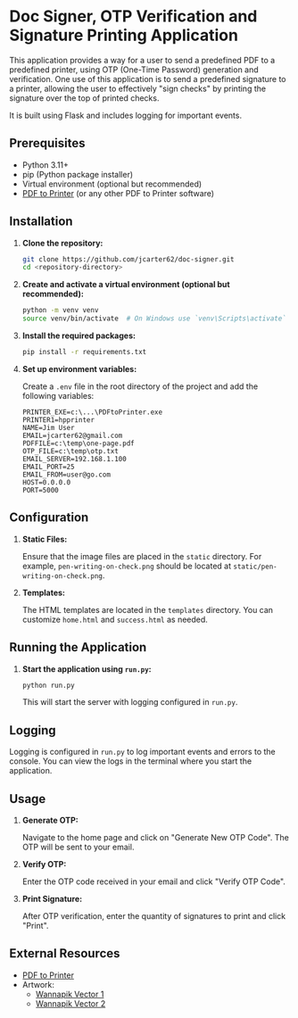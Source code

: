 # Doc Signer, OTP Verification and Signature Printing Application

This application provides a way for a user to send a predefined PDF to a predefined printer, 
using OTP (One-Time Password) generation and verification.  One use of this application
is to send a predefined signature to a printer, allowing the user to effectively "sign checks" by
printing the signature over the top of printed checks.  

It is built using Flask and includes logging for important events.

## Prerequisites

- Python 3.11+
- pip (Python package installer)
- Virtual environment (optional but recommended)
- [PDF to Printer](https://mendelson.org/pdftoprinter.html) (or any other PDF to Printer software)

## Installation

1. **Clone the repository:**

    ```sh
    git clone https://github.com/jcarter62/doc-signer.git
    cd <repository-directory>
    ```

2. **Create and activate a virtual environment (optional but recommended):**

    ```sh
    python -m venv venv
    source venv/bin/activate  # On Windows use `venv\Scripts\activate`
    ```

3. **Install the required packages:**

    ```sh
    pip install -r requirements.txt
    ```

4. **Set up environment variables:**

    Create a `.env` file in the root directory of the project and add the following variables:

    ```env
   PRINTER_EXE=c:\...\PDFtoPrinter.exe
   PRINTER1=hpprinter
   NAME=Jim User
   EMAIL=jcarter62@gmail.com
   PDFFILE=c:\temp\one-page.pdf
   OTP_FILE=c:\temp\otp.txt
   EMAIL_SERVER=192.168.1.100
   EMAIL_PORT=25
   EMAIL_FROM=user@go.com
   HOST=0.0.0.0
   PORT=5000
    ```

## Configuration

1. **Static Files:**

    Ensure that the image files are placed in the `static` directory. For example, `pen-writing-on-check.png` should be located at `static/pen-writing-on-check.png`.

2. **Templates:**

    The HTML templates are located in the `templates` directory. You can customize `home.html` and `success.html` as needed.

## Running the Application

1. **Start the application using `run.py`:**

    ```sh
    python run.py
    ```

    This will start the server with logging configured in `run.py`.

## Logging

Logging is configured in `run.py` to log important events and errors to the console. You can view the logs in the terminal where you start the application.

## Usage

1. **Generate OTP:**

    Navigate to the home page and click on "Generate New OTP Code". The OTP will be sent to your email.

2. **Verify OTP:**

    Enter the OTP code received in your email and click "Verify OTP Code".

3. **Print Signature:**

    After OTP verification, enter the quantity of signatures to print and click "Print".

## External Resources

- [PDF to Printer](https://mendelson.org/pdftoprinter.html)
- Artwork:
  - [Wannapik Vector 1](https://www.wannapik.com/vectors/65020)
  - [Wannapik Vector 2](https://www.wannapik.com/vectors/62668?search%5Bquery%5D=printing)